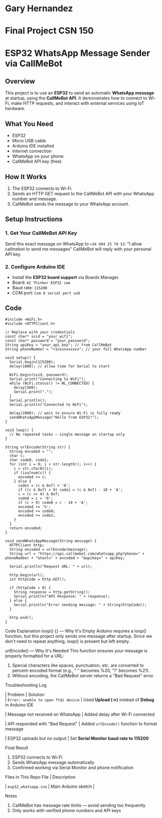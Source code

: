 # Gary Hernandez
# Final Project CSN 150
# ESP32 WhatsApp Message Sender via CallMeBot


## Overview
This project is to use an **ESP32** to send an automatic **WhatsApp message** at startup, using the **CallMeBot API**. It demonstrates how to connect to Wi-Fi, make HTTP requests, and interact with external services using IoT hardware.



## What You Need

- ESP32 
- Micro USB cable
- Arduino IDE installed
- Internet connection
- WhatsApp on your phone
- CallMeBot API key (free)



## How It Works

1. The ESP32 connects to Wi-Fi.
2. Sends an HTTP GET request to the CallMeBot API with your WhatsApp number and message.
3. CallMeBot sends the message to your WhatsApp account.



## Setup Instructions

### 1. Get Your CallMeBot API Key
Send this exact message on WhatsApp to `+34 694 25 79 52`:
"I allow callmebot to send me messages"
CallMeBot will reply with your personal API key.



### 2. Configure Arduino IDE
- Install the **ESP32 board support** via Boards Manager.
- Board: `AI Thinker ESP32 cam `
- Baud rate: `115200`
- COM port: `Com 6 serial port usb`



## Code

```
#include <WiFi.h>
#include <HTTPClient.h>

// Replace with your credentials
const char* ssid = "your_wifi";
const char* password = "your_password";
String apiKey = "your_api_key"; // from CallMeBot
String phoneNumber = "+1xxxxxxxxxx"; // your full WhatsApp number

void setup() {
  Serial.begin(115200);
  delay(1000); // allow time for Serial to start

  WiFi.begin(ssid, password);
  Serial.print("Connecting to WiFi");
  while (WiFi.status() != WL_CONNECTED) {
    delay(500);
    Serial.print(".");
  }
  Serial.println();
  Serial.println("Connected to WiFi");

  delay(2000); // wait to ensure Wi-Fi is fully ready
  sendWhatsAppMessage("Hello from ESP32!");
}

void loop() {
  // No repeated tasks — single message on startup only
}

String urlEncode(String str) {
  String encoded = "";
  char c;
  char code0, code1;
  for (int i = 0; i < str.length(); i++) {
    c = str.charAt(i);
    if (isalnum(c)) {
      encoded += c;
    } else {
      code1 = (c & 0xf) + '0';
      if ((c & 0xf) > 9) code1 = (c & 0xf) - 10 + 'A';
      c = (c >> 4) & 0xf;
      code0 = c + '0';
      if (c > 9) code0 = c - 10 + 'A';
      encoded += '%';
      encoded += code0;
      encoded += code1;
    }
  }
  return encoded;
}

void sendWhatsAppMessage(String message) {
  HTTPClient http;
  String encoded = urlEncode(message);
  String url = "https://api.callmebot.com/whatsapp.php?phone=" + phoneNumber + "&text=" + encoded + "&apikey=" + apiKey;

  Serial.println("Request URL: " + url);

  http.begin(url);
  int httpCode = http.GET();

  if (httpCode > 0) {
    String response = http.getString();
    Serial.println("API Response: " + response);
  } else {
    Serial.println("Error sending message: " + String(httpCode));
  }

  http.end();
}
```

Code Explanation
loop() {} — Why It's Empty
Arduino requires a loop() function, but this project only sends one message after startup. Since we don't need to repeat anything, loop() is present but left empty.

urlEncode() — Why It's Needed
This function ensures your message is properly formatted for a URL:
1. Special characters like spaces, punctuation, etc. are converted to percent-encoded format (e.g., " " becomes %20, "!" becomes %21).
2. Without encoding, the CallMeBot server returns a "Bad Request" error.


Troubleshooting Log

| Problem                             | Solution                                              
| `Error: unable to open ftdi device` | Used **Upload (→)** instead of **Debug** in Arduino IDE 

| Message not received on WhatsApp    | Added delay after Wi-Fi connected                       

| API responded with "Bad Request"    | Added `urlEncode()` function to format message               

| ESP32 uploads but no output         | Set **Serial Monitor baud rate to 115200**                   


Final Result
1. ESP32 connects to Wi-Fi
2. Sends WhatsApp message automatically
3. Confirmed working via Serial Monitor and phone notification


Files in This Repo
File                   | Description                 

| `esp32_whatsapp.ino` | Main Arduino sketch         |




Notes
1. CallMeBot has message rate limits — avoid sending too frequently
2. Only works with verified phone numbers and API keys










